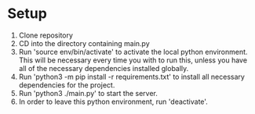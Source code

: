 # Setup
1. Clone repository<br>
2. CD into the directory containing main.py<br>
3. Run 'source env/bin/activate' to activate the local python environment. This will be necessary every time you with to run this, unless you have all of the necessary dependencies installed globally.<br>
4. Run 'python3 -m pip install -r requirements.txt' to install all necessary dependencies for the project.<br>
5. Run 'python3 ./main.py' to start the server.<br>
6. In order to leave this python environment, run 'deactivate'.
